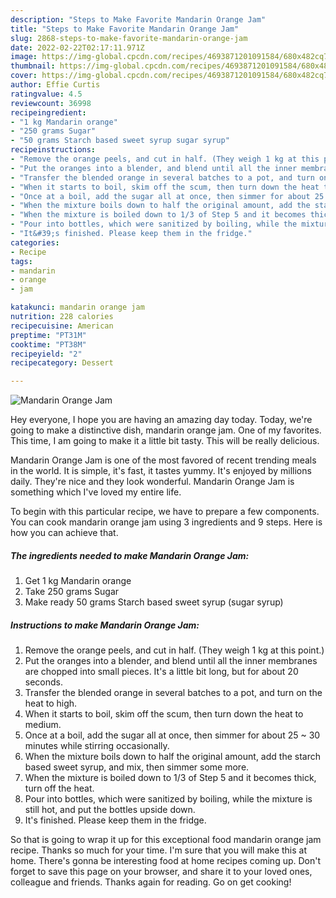 ```yaml
---
description: "Steps to Make Favorite Mandarin Orange Jam"
title: "Steps to Make Favorite Mandarin Orange Jam"
slug: 2868-steps-to-make-favorite-mandarin-orange-jam
date: 2022-02-22T02:17:11.971Z
image: https://img-global.cpcdn.com/recipes/4693871201091584/680x482cq70/mandarin-orange-jam-recipe-main-photo.jpg
thumbnail: https://img-global.cpcdn.com/recipes/4693871201091584/680x482cq70/mandarin-orange-jam-recipe-main-photo.jpg
cover: https://img-global.cpcdn.com/recipes/4693871201091584/680x482cq70/mandarin-orange-jam-recipe-main-photo.jpg
author: Effie Curtis
ratingvalue: 4.5
reviewcount: 36998
recipeingredient:
- "1 kg Mandarin orange"
- "250 grams Sugar"
- "50 grams Starch based sweet syrup sugar syrup"
recipeinstructions:
- "Remove the orange peels, and cut in half. (They weigh 1 kg at this point.)"
- "Put the oranges into a blender, and blend until all the inner membranes are chopped into small pieces. It&#39;s a little bit long, but for about 20 seconds."
- "Transfer the blended orange in several batches to a pot, and turn on the heat to high."
- "When it starts to boil, skim off the scum, then turn down the heat to medium."
- "Once at a boil, add the sugar all at once, then simmer for about 25 ~ 30 minutes while stirring occasionally."
- "When the mixture boils down to half the original amount, add the starch based sweet syrup, and mix, then simmer some more."
- "When the mixture is boiled down to 1/3 of Step 5 and it becomes thick, turn off the heat."
- "Pour into bottles, which were sanitized by boiling, while the mixture is still hot, and put the bottles upside down."
- "It&#39;s finished. Please keep them in the fridge."
categories:
- Recipe
tags:
- mandarin
- orange
- jam

katakunci: mandarin orange jam 
nutrition: 228 calories
recipecuisine: American
preptime: "PT31M"
cooktime: "PT38M"
recipeyield: "2"
recipecategory: Dessert

---
```



![Mandarin Orange Jam](https://img-global.cpcdn.com/recipes/4693871201091584/680x482cq70/mandarin-orange-jam-recipe-main-photo.jpg)

Hey everyone, I hope you are having an amazing day today. Today, we're going to make a distinctive dish, mandarin orange jam. One of my favorites. This time, I am going to make it a little bit tasty. This will be really delicious.



Mandarin Orange Jam is one of the most favored of recent trending meals in the world. It is simple, it's fast, it tastes yummy. It's enjoyed by millions daily. They're nice and they look wonderful. Mandarin Orange Jam is something which I've loved my entire life.


To begin with this particular recipe, we have to prepare a few components. You can cook mandarin orange jam using 3 ingredients and 9 steps. Here is how you can achieve that.

<!--inarticleads1-->

##### The ingredients needed to make Mandarin Orange Jam:

1. Get 1 kg Mandarin orange
1. Take 250 grams Sugar
1. Make ready 50 grams Starch based sweet syrup (sugar syrup)




<!--inarticleads2-->

##### Instructions to make Mandarin Orange Jam:

1. Remove the orange peels, and cut in half. (They weigh 1 kg at this point.)
1. Put the oranges into a blender, and blend until all the inner membranes are chopped into small pieces. It&#39;s a little bit long, but for about 20 seconds.
1. Transfer the blended orange in several batches to a pot, and turn on the heat to high.
1. When it starts to boil, skim off the scum, then turn down the heat to medium.
1. Once at a boil, add the sugar all at once, then simmer for about 25 ~ 30 minutes while stirring occasionally.
1. When the mixture boils down to half the original amount, add the starch based sweet syrup, and mix, then simmer some more.
1. When the mixture is boiled down to 1/3 of Step 5 and it becomes thick, turn off the heat.
1. Pour into bottles, which were sanitized by boiling, while the mixture is still hot, and put the bottles upside down.
1. It&#39;s finished. Please keep them in the fridge.




So that is going to wrap it up for this exceptional food mandarin orange jam recipe. Thanks so much for your time. I'm sure that you will make this at home. There's gonna be interesting food at home recipes coming up. Don't forget to save this page on your browser, and share it to your loved ones, colleague and friends. Thanks again for reading. Go on get cooking!
